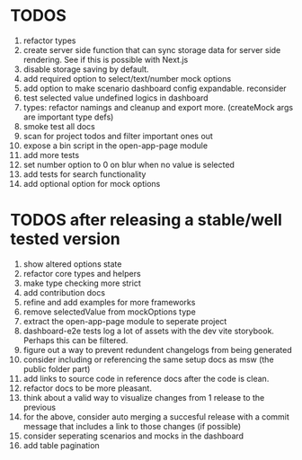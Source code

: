 # TODOS

1. refactor types
1. create server side function that can sync storage data for server side rendering. See if this is possible with Next.js
1. disable storage saving by default.
1. add required option to select/text/number mock options
1. add option to make scenario dashboard config expandable. reconsider
1. test selected value undefined logics in dashboard
1. types: refactor namings and cleanup and export more. (createMock args are important type defs)
1. smoke test all docs
1. scan for project todos and filter important ones out
1. expose a bin script in the open-app-page module
1. add more tests
1. set number option to 0 on blur when no value is selected
1. add tests for search functionality
1. add optional option for mock options

# TODOS after releasing a stable/well tested version

1. show altered options state
1. refactor core types and helpers
1. make type checking more strict
1. add contribution docs
1. refine and add examples for more frameworks
1. remove selectedValue from mockOptions type
1. extract the open-app-page module to seperate project
1. dashboard-e2e tests log a lot of assets with the dev vite storybook. Perhaps this can be filtered.
1. figure out a way to prevent redundent changelogs from being generated
1. consider including or referencing the same setup docs as msw (the public folder part)
1. add links to source code in reference docs after the code is clean.
1. refactor docs to be more pleasant.
1. think about a valid way to visualize changes from 1 release to the previous
1. for the above, consider auto merging a succesful release with a commit message that includes a link to those changes (if possible)
1. consider seperating scenarios and mocks in the dashboard
1. add table pagination
